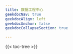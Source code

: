 ```yaml
---
title: 数据工程中心
geekdocNav: true
geekdocAlign: left
geekdocAnchor: false
geekdocCollapseSection: true

---
```



{{< toc-tree >}}
